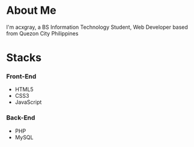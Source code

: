 # About Me
I'm acxgray, a BS Information Technology Student, Web Developer based from Quezon City Philippines

# Stacks
### Front-End
* HTML5
* CSS3
* JavaScript

### Back-End
* PHP 
* MySQL
